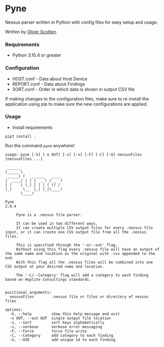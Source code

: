 # Pyne

Nessus parser written in Python with config files for easy setup and usage.

Written by [Oliver Scotten](https://www.github.com/oliv10).

### Requirements
- Python 3.10.4 or greater

### Configuration
- HOST.conf - Data about Host Device
- REPORT.conf - Data about Findings
- SORT.conf - Order in which data is shown in output CSV file

If making changes to the configuration files, make sure to re-install the application using pip to make sure the new configurations are applied.

### Usage
- Install requirements
```
pip3 install .
```

Run the command ```pyne``` anywhere!

```
usage: pyne [-h] [-o OUT] [-s] [-v] [-F] [-C] [-U] nessusFiles [nessusFiles ...]

 ______                   
(_____ \                  
 _____) )   _ ____   ____ 
|  ____/ | | |  _ \ / _  )
| |    | |_| | | | ( (/ / 
|_|     \__  |_| |_|\____)
       (____/             

Pyne
2.0.4

     Pyne is a .nessus file parser.

     It can be used in two different ways.
     It can create multiple CSV output files for every .nessus file input, or it can create one CSV output file from all the .nessus files.

     This is specified through the '-o/--out' flag.
     Without using this flag every .nessus file will have an output of the same name and location as the original with .csv appended to the end.
     With this flag all the .nessus files will be combined into one CSV output at your desired name and location.

     The '-C/--Category' flag will add a category to each finding based on Hoplite Consultings standards.
     

positional arguments:
  nessusFiles        .nessus file or files or directory of nessus files

options:
  -h, --help         show this help message and exit
  -o OUT, --out OUT  single output file location
  -s, --sort         sort keys alphabetically
  -v, --verbose      verbose error messaging
  -F, --Force        force file write
  -C, --Category     add category to each finding
  -U, --UID          add unique id to each finding
```

